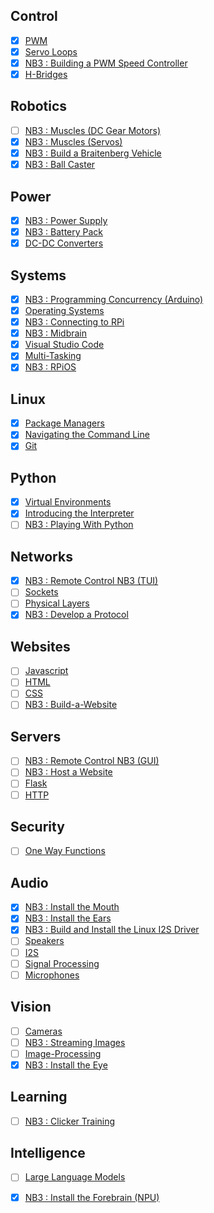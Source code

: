 ## Control
- [x] [PWM](https://vimeo.com/1033905955)
- [x] [Servo Loops](https://vimeo.com/1033963709)
- [x] [NB3 : Building a PWM Speed Controller](https://vimeo.com/1033891821)
- [x] [H-Bridges](https://vimeo.com/1034209519)

## Robotics
- [ ] [NB3 : Muscles (DC Gear Motors)]()
- [x] [NB3 : Muscles (Servos)](https://vimeo.com/1034800702)
- [x] [NB3 : Build a Braitenberg Vehicle](https://vimeo.com/1034798460)
- [x] [NB3 : Ball Caster](https://vimeo.com/1034797327)

## Power
- [x] [NB3 : Power Supply](https://vimeo.com/1035306761)
- [x] [NB3 : Battery Pack](https://vimeo.com/1042781111)
- [x] [DC-DC Converters](https://vimeo.com/1035304311)

## Systems
- [x] [NB3 : Programming Concurrency (Arduino)](https://vimeo.com/1036094397)
- [x] [Operating Systems](https://vimeo.com/1036096746)
- [x] [NB3 : Connecting to RPi](https://vimeo.com/1036391512)
- [x] [NB3 : Midbrain](https://vimeo.com/1036089510)
- [x] [Visual Studio Code](https://vimeo.com/1036716612)
- [x] [Multi-Tasking](https://vimeo.com/1036086160)
- [x] [NB3 : RPiOS](https://vimeo.com/1036095710)

## Linux
- [x] [Package Managers](https://vimeo.com/1036834036)
- [x] [Navigating the Command Line](https://vimeo.com/1036829527)
- [x] [Git](https://vimeo.com/1036825331)

## Python
- [x] [Virtual Environments](https://vimeo.com/1042637566)
- [x] [Introducing the Interpreter](https://vimeo.com/1042618092)
- [ ] [NB3 : Playing With Python]()

## Networks
- [x] [NB3 : Remote Control NB3 (TUI)](https://vimeo.com/1042784651)
- [ ] [Sockets]()
- [ ] [Physical Layers]()
- [x] [NB3 : Develop a Protocol](https://vimeo.com/1042782602)

## Websites
- [ ] [Javascript]()
- [ ] [HTML]()
- [ ] [CSS]()
- [ ] [NB3 : Build-a-Website]()

## Servers
- [ ] [NB3 : Remote Control NB3 (GUI)]()
- [ ] [NB3 : Host a Website]()
- [ ] [Flask]()
- [ ] [HTTP]()

## Security
- [ ] [One Way Functions]()

## Audio
- [x] [NB3 : Install the Mouth](https://vimeo.com/1042947561)
- [x] [NB3 : Install the Ears](https://vimeo.com/1042943195)
- [x] [NB3 : Build and Install the Linux I2S Driver](https://vimeo.com/1042781850)
- [ ] [Speakers]()
- [ ] [I2S]()
- [ ] [Signal Processing]()
- [ ] [Microphones]()

## Vision
- [ ] [Cameras]()
- [ ] [NB3 : Streaming Images]()
- [ ] [Image-Processing]()
- [x] [NB3 : Install the Eye](https://vimeo.com/1042945461)

## Learning
- [ ] [NB3 : Clicker Training]()

## Intelligence
- [ ] [Large Language Models]()
- [x] [NB3 : Install the Forebrain (NPU)](https://vimeo.com/1043159124)


